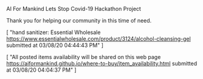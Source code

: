 
AI For Mankind Lets Stop Covid-19 Hackathon Project

Thank you for helping our community in this time of need.



[
    "hand sanitizer: Essential Wholesale <https://www.essentialwholesale.com/product/3124/alcohol-cleansing-gel> submitted at 03/08/20 04:44:43 PM"
]



[
    "All posted items availability will be shared on this web page <https://aiformankind.github.io/where-to-buy/item_availability.html> submitted at 03/08/20 04:04:37 PM"
]





